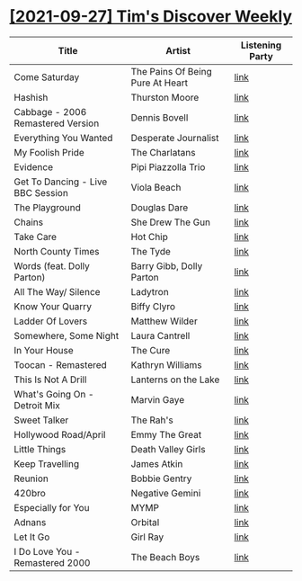 # [[2021-09-27] Tim's Discover Weekly](https://open.spotify.com/user/zachthehammer/playlist/6vvRngScYuxnJaz1XgZSzS)

| Title | Artist | Listening Party |
| --- | --- | --- |
| Come Saturday | The Pains Of Being Pure At Heart | [link](https://timstwitterlisteningparty.com/pages/replay/feed_393.html) |
| Hashish | Thurston Moore | [link](https://timstwitterlisteningparty.com/pages/replay/feed_444.html) |
| Cabbage - 2006 Remastered Version | Dennis Bovell | [link](https://timstwitterlisteningparty.com/pages/replay/feed_688.html) |
| Everything You Wanted | Desperate Journalist | [link](https://timstwitterlisteningparty.com/pages/replay/feed_843.html) |
| My Foolish Pride | The Charlatans | [link](https://timstwitterlisteningparty.com/pages/replay/feed_483.html) |
| Evidence | Pipi Piazzolla Trio | [link](https://timstwitterlisteningparty.com/pages/replay/feed_407.html) |
| Get To Dancing - Live BBC Session | Viola Beach | [link]() |
| The Playground | Douglas Dare | [link]() |
| Chains | She Drew The Gun | [link](https://timstwitterlisteningparty.com/pages/replay/feed_753.html) |
| Take Care | Hot Chip | [link](https://timstwitterlisteningparty.com/pages/replay/feed_194.html) |
| North County Times | The Tyde | [link](https://timstwitterlisteningparty.com/pages/replay/feed_623.html) |
| Words (feat. Dolly Parton) | Barry Gibb, Dolly Parton | [link](https://timstwitterlisteningparty.com/pages/replay/feed_646.html) |
| All The Way/ Silence | Ladytron | [link](https://timstwitterlisteningparty.com/pages/replay/feed_811.html) |
| Know Your Quarry | Biffy Clyro | [link](https://timstwitterlisteningparty.com/pages/replay/feed_335.html) |
| Ladder Of Lovers | Matthew Wilder | [link](https://timstwitterlisteningparty.com/pages/replay/feed_462.html) |
| Somewhere, Some Night | Laura Cantrell | [link](https://timstwitterlisteningparty.com/pages/replay/feed_256.html) |
| In Your House | The Cure | [link](https://timstwitterlisteningparty.com/pages/replay/feed_436.html) |
| Toocan - Remastered | Kathryn Williams | [link](https://timstwitterlisteningparty.com/pages/replay/feed_534.html) |
| This Is Not A Drill | Lanterns on the Lake | [link](https://timstwitterlisteningparty.com/pages/replay/feed_420.html) |
| What's Going On - Detroit Mix | Marvin Gaye | [link]() |
| Sweet Talker | The Rah's | [link]() |
| Hollywood Road/April | Emmy The Great | [link](https://timstwitterlisteningparty.com/pages/replay/feed_536.html) |
| Little Things | Death Valley Girls | [link](https://timstwitterlisteningparty.com/pages/replay/feed_864.html) |
| Keep Travelling | James Atkin | [link](https://timstwitterlisteningparty.com/pages/replay/feed_659.html) |
| Reunion | Bobbie Gentry | [link](https://timstwitterlisteningparty.com/pages/replay/feed_357.html) |
| 420bro | Negative Gemini | [link](https://timstwitterlisteningparty.com/pages/replay/feed_262.html) |
| Especially for You | MYMP | [link](https://timstwitterlisteningparty.com/pages/replay/feed_46.html) |
| Adnans | Orbital | [link](https://timstwitterlisteningparty.com/pages/replay/feed_143.html) |
| Let It Go | Girl Ray | [link](https://timstwitterlisteningparty.com/pages/replay/feed_193.html) |
| I Do Love You - Remastered 2000 | The Beach Boys | [link](https://timstwitterlisteningparty.com/pages/replay/feed_640.html) |
